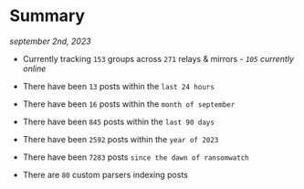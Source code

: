 
# Summary
_september 2nd, 2023_

- Currently tracking `153` groups across `271` relays & mirrors - _`105` currently online_

- There have been `13` posts within the `last 24 hours`

- There have been `16` posts within the `month of september`

- There have been `845` posts within the `last 90 days`

- There have been `2592` posts within the `year of 2023`

- There have been `7283` posts `since the dawn of ransomwatch`

- There are `80` custom parsers indexing posts
